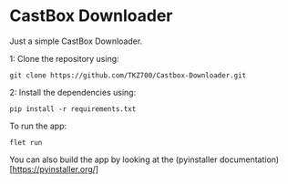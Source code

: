 # CastBox Downloader

Just a simple CastBox Downloader.

1: Clone the repository using:
```
git clone https://github.com/TKZ700/Castbox-Downloader.git
```

2: Install the dependencies using:
```
pip install -r requirements.txt
```

To run the app:

```
flet run
```

You can also build the app by looking at the (pyinstaller documentation)[https://pyinstaller.org/]
